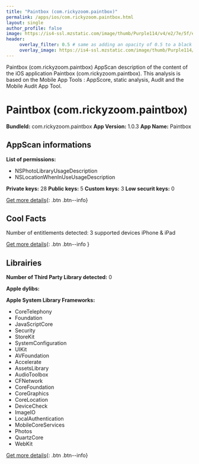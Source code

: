 ```yaml
---
title: "Paintbox (com.rickyzoom.paintbox)"
permalink: /apps/ios/com.rickyzoom.paintbox.html
layout: single
author_profile: false
image: https://is4-ssl.mzstatic.com/image/thumb/Purple114/v4/e2/7e/5f/e27e5fce-a0b4-ef9e-a43f-68d19dbf76de/AppIcon-0-0-1x_U007emarketing-0-0-0-7-0-0-sRGB-0-0-0-GLES2_U002c0-512MB-85-220-0-0.png/512x512bb.jpg
header: 
     overlay_filter: 0.5 # same as adding an opacity of 0.5 to a black background
     overlay_image: https://is4-ssl.mzstatic.com/image/thumb/Purple114/v4/e2/7e/5f/e27e5fce-a0b4-ef9e-a43f-68d19dbf76de/AppIcon-0-0-1x_U007emarketing-0-0-0-7-0-0-sRGB-0-0-0-GLES2_U002c0-512MB-85-220-0-0.png/512x512bb.jpg
---
```

Paintbox (com.rickyzoom.paintbox) AppScan description of the content of the iOS application Paintbox (com.rickyzoom.paintbox). This analysis is based on the Mobile App Tools : AppScore, static analysis, Audit and the Mobile Audit App Tool.

# Paintbox (com.rickyzoom.paintbox)

**BundleId:** com.rickyzoom.paintbox
**App Version:** 1.0.3
**App Name:** Paintbox


## AppScan informations 

**List of permissions:** 
- NSPhotoLibraryUsageDescription
- NSLocationWhenInUseUsageDescription
  
  
**Private keys:** 28
**Public keys:** 5
**Custom keys:** 3
**Low securit keys:** 0
  
[Get more details](/pricing.html){: .btn .btn--info}

## Cool Facts

Number of entitlements detected: 3
supported devices iPhone & iPad
  
[Get more details](/pricing.html){: .btn .btn--info }

## Librairies 
**Number of Third Party Library detected:** 0


**Apple dylibs:**


**Apple System Library Frameworks:**
- CoreTelephony
- Foundation
- JavaScriptCore
- Security
- StoreKit
- SystemConfiguration
- UIKit
- AVFoundation
- Accelerate
- AssetsLibrary
- AudioToolbox
- CFNetwork
- CoreFoundation
- CoreGraphics
- CoreLocation
- DeviceCheck
- ImageIO
- LocalAuthentication
- MobileCoreServices
- Photos
- QuartzCore
- WebKit


  
[Get more details](/pricing.html){: .btn .btn--info}


